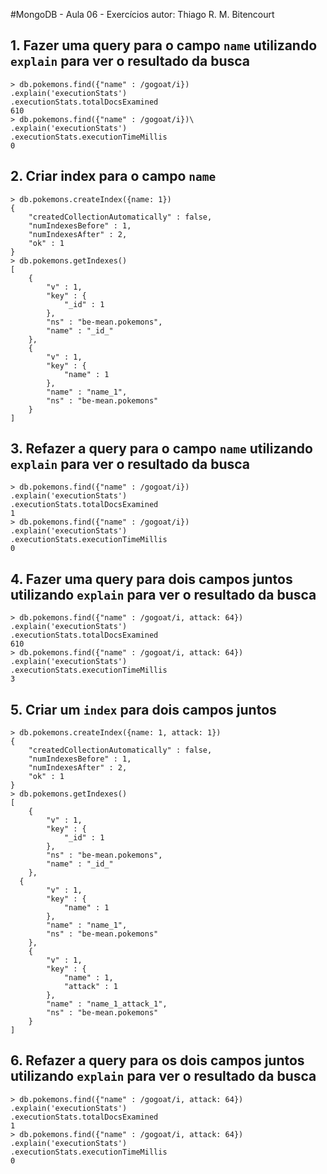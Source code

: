 #MongoDB - Aula 06 - Exercícios
autor: Thiago R. M. Bitencourt

## 1. Fazer uma query para o campo `name` utilizando `explain` para ver o resultado da busca

```
> db.pokemons.find({"name" : /gogoat/i})
.explain('executionStats')
.executionStats.totalDocsExamined
610
> db.pokemons.find({"name" : /gogoat/i})\
.explain('executionStats')
.executionStats.executionTimeMillis
0
```

## 2. Criar index para o campo `name`

```
> db.pokemons.createIndex({name: 1})
{
	"createdCollectionAutomatically" : false,
	"numIndexesBefore" : 1,
	"numIndexesAfter" : 2,
	"ok" : 1
}
> db.pokemons.getIndexes()
[
	{
		"v" : 1,
		"key" : {
			"_id" : 1
		},
		"ns" : "be-mean.pokemons",
		"name" : "_id_"
	},
	{
		"v" : 1,
		"key" : {
			"name" : 1
		},
		"name" : "name_1",
		"ns" : "be-mean.pokemons"
	}
]
```

## 3. Refazer a query para o campo `name` utilizando `explain` para ver o resultado da busca

```
> db.pokemons.find({"name" : /gogoat/i})
.explain('executionStats')
.executionStats.totalDocsExamined
1
> db.pokemons.find({"name" : /gogoat/i})
.explain('executionStats')
.executionStats.executionTimeMillis
0
```

## 4. Fazer uma query para dois campos juntos utilizando `explain` para ver o resultado da busca

```
> db.pokemons.find({"name" : /gogoat/i, attack: 64})
.explain('executionStats')
.executionStats.totalDocsExamined
610
> db.pokemons.find({"name" : /gogoat/i, attack: 64})
.explain('executionStats')
.executionStats.executionTimeMillis
3
```

## 5. Criar um `index` para dois campos juntos

```
> db.pokemons.createIndex({name: 1, attack: 1})
{
	"createdCollectionAutomatically" : false,
	"numIndexesBefore" : 1,
	"numIndexesAfter" : 2,
	"ok" : 1
}
> db.pokemons.getIndexes()
[
	{
		"v" : 1,
		"key" : {
			"_id" : 1
		},
		"ns" : "be-mean.pokemons",
		"name" : "_id_"
	},
  {
		"v" : 1,
		"key" : {
			"name" : 1
		},
		"name" : "name_1",
		"ns" : "be-mean.pokemons"
	},
	{
		"v" : 1,
		"key" : {
			"name" : 1,
			"attack" : 1
		},
		"name" : "name_1_attack_1",
		"ns" : "be-mean.pokemons"
	}
]
```

## 6. Refazer a query para os dois campos juntos utilizando `explain` para ver o resultado da busca

```
> db.pokemons.find({"name" : /gogoat/i, attack: 64})
.explain('executionStats')
.executionStats.totalDocsExamined
1
> db.pokemons.find({"name" : /gogoat/i, attack: 64})
.explain('executionStats')
.executionStats.executionTimeMillis
0
```
